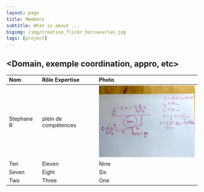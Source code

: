 ```yaml
---
layout: page
title: Members
subtitle: What is about ...
bigimg: /img/creative_flickr_horiavarlan.jpg
tags: [project]
---
```


## <Domain, exemple coordination, appro, etc>

| Nom | Rôle  Expertise | Photo |
| :------ |:--- | :--- |
| Stephane R | plein de compétences | ![](assets/index-0bd83ccc.JPG) |
| Ten | Eleven | Nine |
| Seven | Eight | Six |
| Two | Three | One |
